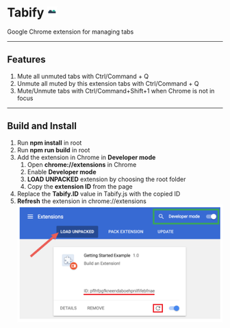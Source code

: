 # Tabify ![alt text](icons/tabs_24.png "Tabify")

Google Chrome extension for managing tabs
***

## Features
1. Mute all unmuted tabs with Ctrl/Command + Q
2. Unmute all muted by this extension tabs with Ctrl/Command + Q
3. Mute/Unmute tabs with Ctrl/Command+Shift+1 when Chrome is not in focus
***

## Build and Install
1. Run **npm install** in root
2. Run **npm run build** in root
3. Add the extension in Chrome in **Developer mode**
   1. Open **chrome://extensions** in Chrome
   2. Enable **Developer mode**
   3. **LOAD UNPACKED** extension by choosing the root folder
   4. Copy the **extension ID** from the page
4. Replace the **Tabify.ID** value in Tabify.js with the copied ID
5. **Refresh** the extension in chrome://extensions
![alt text](images/chrome_extensions.png "chrome://extensions")